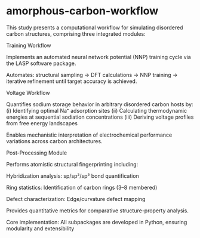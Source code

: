 # amorphous-carbon-workflow
This study presents a computational workflow for simulating disordered carbon structures, comprising three integrated modules:

Training Workflow

Implements an automated neural network potential (NNP) training cycle via the LASP software package.

Automates: structural sampling → DFT calculations → NNP training → iterative refinement until target accuracy is achieved.

Voltage Workflow

Quantifies sodium storage behavior in arbitrary disordered carbon hosts by:
(i) Identifying optimal Na⁺ adsorption sites
(ii) Calculating thermodynamic energies at sequential sodiation concentrations
(iii) Deriving voltage profiles from free energy landscapes

Enables mechanistic interpretation of electrochemical performance variations across carbon architectures.

Post-Processing Module

Performs atomistic structural fingerprinting including:

Hybridization analysis: sp/sp²/sp³ bond quantification

Ring statistics: Identification of carbon rings (3–8 membered)

Defect characterization: Edge/curvature defect mapping

Provides quantitative metrics for comparative structure-property analysis.

Core implementation: All subpackages are developed in Python, ensuring modularity and extensibility
